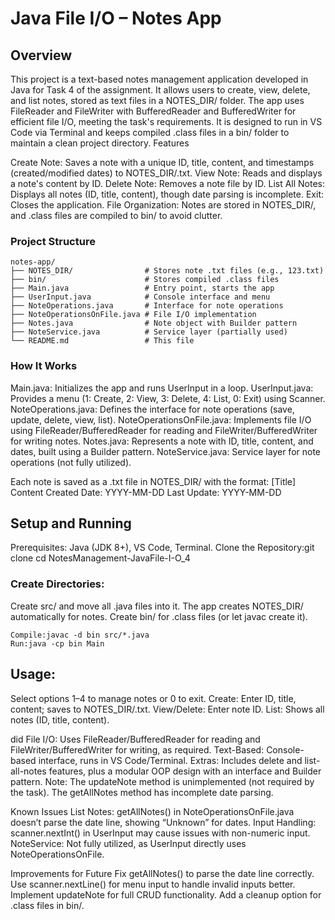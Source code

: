 # Java File I/O – Notes App

## Overview

This project is a text-based notes management application developed in Java for Task 4 of the assignment. It allows users to create, view, delete, and list notes, stored as text files in a NOTES_DIR/ folder. The app uses FileReader and FileWriter with BufferedReader and BufferedWriter for efficient file I/O, meeting the task's requirements. It is designed to run in VS Code via Terminal and keeps compiled .class files in a bin/ folder to maintain a clean project directory.
Features

Create Note: Saves a note with a unique ID, title, content, and timestamps (created/modified dates) to NOTES_DIR/<id>.txt.
View Note: Reads and displays a note's content by ID.
Delete Note: Removes a note file by ID.
List All Notes: Displays all notes (ID, title, content), though date parsing is incomplete.
Exit: Closes the application.
File Organization: Notes are stored in NOTES_DIR/, and .class files are compiled to bin/ to avoid clutter.

### Project Structure

```
notes-app/
├── NOTES_DIR/                # Stores note .txt files (e.g., 123.txt)
├── bin/                      # Stores compiled .class files
├── Main.java                 # Entry point, starts the app
├── UserInput.java            # Console interface and menu
├── NoteOperations.java       # Interface for note operations
├── NoteOperationsOnFile.java # File I/O implementation
├── Notes.java                # Note object with Builder pattern
├── NoteService.java          # Service layer (partially used)
└── README.md                 # This file
```

### How It Works

Main.java: Initializes the app and runs UserInput in a loop.
UserInput.java: Provides a menu (1: Create, 2: View, 3: Delete, 4: List, 0: Exit) using Scanner.
NoteOperations.java: Defines the interface for note operations (save, update, delete, view, list).
NoteOperationsOnFile.java: Implements file I/O using FileReader/BufferedReader for reading and FileWriter/BufferedWriter for writing notes.
Notes.java: Represents a note with ID, title, content, and dates, built using a Builder pattern.
NoteService.java: Service layer for note operations (not fully utilized).

Each note is saved as a .txt file in NOTES_DIR/ with the format:
[Title]
Content
Created Date: YYYY-MM-DD Last Update: YYYY-MM-DD

## Setup and Running

Prerequisites: Java (JDK 8+), VS Code, Terminal.
Clone the Repository:git clone [<your-repo-url>](https://github.com/TusharSanisare/NotesManagement-JavaFile-I-O_4)
cd NotesManagement-JavaFile-I-O_4

### Create Directories:

Create src/ and move all .java files into it.
The app creates NOTES_DIR/ automatically for notes.
Create bin/ for .class files (or let javac create it).

```
Compile:javac -d bin src/*.java
Run:java -cp bin Main
```

## Usage:

Select options 1–4 to manage notes or 0 to exit.
Create: Enter ID, title, content; saves to NOTES_DIR/<id>.txt.
View/Delete: Enter note ID.
List: Shows all notes (ID, title, content).

did
File I/O: Uses FileReader/BufferedReader for reading and FileWriter/BufferedWriter for writing, as required.
Text-Based: Console-based interface, runs in VS Code/Terminal.
Extras: Includes delete and list-all-notes features, plus a modular OOP design with an interface and Builder pattern.
Note: The updateNote method is unimplemented (not required by the task). The getAllNotes method has incomplete date parsing.

Known Issues
List Notes: getAllNotes() in NoteOperationsOnFile.java doesn’t parse the date line, showing “Unknown” for dates.
Input Handling: scanner.nextInt() in UserInput may cause issues with non-numeric input.
NoteService: Not fully utilized, as UserInput directly uses NoteOperationsOnFile.

Improvements for Future
Fix getAllNotes() to parse the date line correctly.
Use scanner.nextLine() for menu input to handle invalid inputs better.
Implement updateNote for full CRUD functionality.
Add a cleanup option for .class files in bin/.
